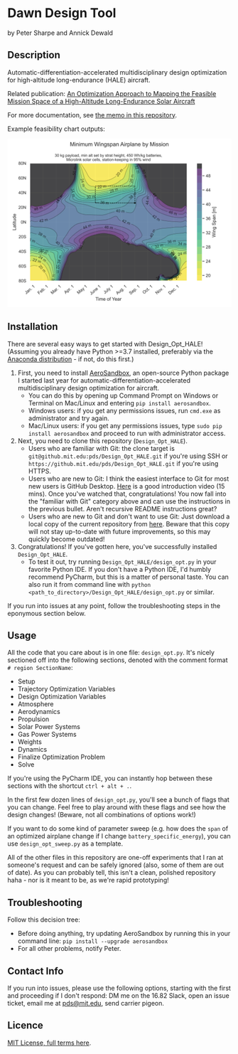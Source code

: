 # Dawn Design Tool
by Peter Sharpe and Annick Dewald

## Description

Automatic-differentiation-accelerated multidisciplinary design optimization for high-altitude long-endurance (HALE) aircraft.

Related publication: [An Optimization Approach to Mapping the Feasible Mission Space of a High-Altitude Long-Endurance Solar Aircraft](docs/AIAA%20Solar%20Airplane%20Paper.pdf)

For more documentation, see [the memo in this repository](docs/memo.pdf).

Example feasibility chart outputs:

![Feasible Mission Space](docs/30kg_payload.svg)

## Installation

There are several easy ways to get started with Design_Opt_HALE! (Assuming you already have Python >=3.7 installed, preferably via the [Anaconda distribution](https://www.anaconda.com/distribution/#download-section) - if not, do this first.)

1. First, you need to install [AeroSandbox](https://github.com/peterdsharpe/AeroSandbox/), an open-source Python package I started last year for automatic-differentiation-accelerated multidisciplinary design optimization for aircraft.
    * You can do this by opening up Command Prompt on Windows or Terminal on Mac/Linux and entering `pip install aerosandbox`. 
    * Windows users: if you get any permissions issues, run `cmd.exe` as administrator and try again. 
    * Mac/Linux users: if you get any permissions issues, type `sudo pip install aerosandbox` and proceed to run with administrator access.
2.  Next, you need to clone this repository (`Design_Opt_HALE`). 
    * Users who are familiar with Git: the clone target is `git@github.mit.edu:pds/Design_Opt_HALE.git` if you're using SSH or `https://github.mit.edu/pds/Design_Opt_HALE.git` if you're using HTTPS.
    * Users who are new to Git: I think the easiest interface to Git for most new users is GitHub Desktop. [Here](https://www.youtube.com/watch?v=77W2JSL7-r8) is a good introduction video (15 mins). Once you've watched that, congratulations! You now fall into the "familiar with Git" category above and can use the instructions in the previous bullet. Aren't recursive README instructions great?
    * Users who are new to Git and don't want to use Git: Just download a local copy of the current repository from [here](https://github.mit.edu/pds/Design_Opt_HALE/archive/master.zip). Beware that this copy will not stay up-to-date with future improvements, so this may quickly become outdated!
3. Congratulations! If you've gotten here, you've successfully installed `Design_Opt_HALE`. 
    * To test it out, try running `Design_Opt_HALE/design_opt.py` in your favorite Python IDE. If you don't have a Python IDE, I'd humbly recommend PyCharm, but this is a matter of personal taste. You can also run it from command line with `python <path_to_directory>/Design_Opt_HALE/design_opt.py` or similar.

If you run into issues at any point, follow the troubleshooting steps in the eponymous section below.

## Usage

All the code that you care about is in one file: `design_opt.py`. It's nicely sectioned off into the following sections, denoted with the comment format `# region SectionName`:

* Setup
* Trajectory Optimization Variables
* Design Optimization Variables
* Atmosphere
* Aerodynamics
* Propulsion
* Solar Power Systems
* Gas Power Systems
* Weights
* Dynamics
* Finalize Optimization Problem
* Solve
    
If you're using the PyCharm IDE, you can instantly hop between these sections with the shortcut `ctrl + alt + .`.

In the first few dozen lines of `design_opt.py`, you'll see a bunch of flags that you can change. Feel free to play around with these flags and see how the design changes! (Beware, not all combinations of options work!)

If you want to do some kind of parameter sweep (e.g. how does the `span` of an optimized airplane change if I change `battery_specific_energy`), you can use `design_opt_sweep.py` as a template.

All of the other files in this repository are one-off experiments that I ran at someone's request and can be safely ignored (also, some of them are out of date). As you can probably tell, this isn't a clean, polished repository haha - nor is it meant to be, as we're rapid prototyping!
    
## Troubleshooting
Follow this decision tree:
* Before doing anything, try updating AeroSandbox by running this in your command line: `pip install --upgrade aerosandbox`
* For all other problems, notify Peter.
    
## Contact Info
If you run into issues, please use the following options, starting with the first and proceeding if I don't respond: DM me on the 16.82 Slack, open an issue ticket, email me at pds@mit.edu, send carrier pigeon.

## Licence

[MIT License, full terms here](LICENSE.txt).
